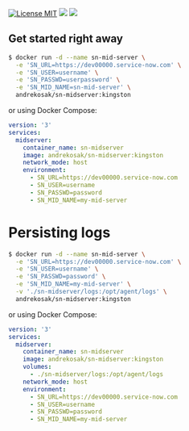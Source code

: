 [![License MIT](https://img.shields.io/badge/license-ISC-blue.svg)](https://opensource.org/licenses/ISC) [![](https://img.shields.io/docker/pulls/andrekosak/sn-midserver.svg)](https://hub.docker.com/r/andrekosak/sn-midserver 'DockerHub') [![](https://ga-beacon.appspot.com/UA-82522402-3/readme?pixel)](https://github.com/igrigorik/ga-beacon)


## Get started right away

```bash
$ docker run -d --name sn-mid-server \
  -e 'SN_URL=https://dev00000.service-now.com' \
  -e 'SN_USER=username' \
  -e 'SN_PASSWD=userpassword' \
  -e 'SN_MID_NAME=sn-mid-server' \
  andrekosak/sn-midserver:kingston
```

or using Docker Compose:

```yaml
version: '3'
services:
  midserver:
    container_name: sn-midserver
    image: andrekosak/sn-midserver:kingston
    network_mode: host
    environment:
      - SN_URL=https://dev00000.service-now.com
      - SN_USER=username
      - SN_PASSWD=password
      - SN_MID_NAME=my-mid-server
```

# Persisting logs

```bash
$ docker run -d --name sn-mid-server \
  -e 'SN_URL=https://dev00000.service-now.com' \
  -e 'SN_USER=username' \
  -e 'SN_PASSWD=password' \
  -e 'SN_MID_NAME=my-mid-server' \
  -v './sn-midserver/logs:/opt/agent/logs' \
  andrekosak/sn-midserver:kingston
```

or using Docker Compose:

```yaml
version: '3'
services:
  midserver:
    container_name: sn-midserver
    image: andrekosak/sn-midserver:kingston
    volumes:
      - ./sn-midserver/logs:/opt/agent/logs
    network_mode: host
    environment:
      - SN_URL=https://dev00000.service-now.com
      - SN_USER=username
      - SN_PASSWD=password
      - SN_MID_NAME=my-mid-server
```